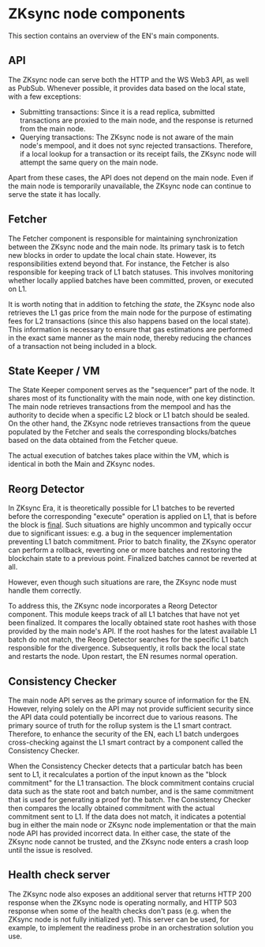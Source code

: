 # ZKsync node components

This section contains an overview of the EN's main components.

## API

The ZKsync node can serve both the HTTP and the WS Web3 API, as well as PubSub. Whenever possible, it provides data
based on the local state, with a few exceptions:

- Submitting transactions: Since it is a read replica, submitted transactions are proxied to the main node, and the
  response is returned from the main node.
- Querying transactions: The ZKsync node is not aware of the main node's mempool, and it does not sync rejected
  transactions. Therefore, if a local lookup for a transaction or its receipt fails, the ZKsync node will attempt the
  same query on the main node.

Apart from these cases, the API does not depend on the main node. Even if the main node is temporarily unavailable, the
ZKsync node can continue to serve the state it has locally.

## Fetcher

The Fetcher component is responsible for maintaining synchronization between the ZKsync node and the main node. Its
primary task is to fetch new blocks in order to update the local chain state. However, its responsibilities extend
beyond that. For instance, the Fetcher is also responsible for keeping track of L1 batch statuses. This involves
monitoring whether locally applied batches have been committed, proven, or executed on L1.

It is worth noting that in addition to fetching the _state_, the ZKsync node also retrieves the L1 gas price from the
main node for the purpose of estimating fees for L2 transactions (since this also happens based on the local state).
This information is necessary to ensure that gas estimations are performed in the exact same manner as the main node,
thereby reducing the chances of a transaction not being included in a block.

## State Keeper / VM

The State Keeper component serves as the "sequencer" part of the node. It shares most of its functionality with the main
node, with one key distinction. The main node retrieves transactions from the mempool and has the authority to decide
when a specific L2 block or L1 batch should be sealed. On the other hand, the ZKsync node retrieves transactions from
the queue populated by the Fetcher and seals the corresponding blocks/batches based on the data obtained from the
Fetcher queue.

The actual execution of batches takes place within the VM, which is identical in both the Main and ZKsync nodes.

## Reorg Detector

In ZKsync Era, it is theoretically possible for L1 batches to be reverted before the corresponding "execute" operation
is applied on L1, that is before the block is [final][finality]. Such situations are highly uncommon and typically occur
due to significant issues: e.g. a bug in the sequencer implementation preventing L1 batch commitment. Prior to batch
finality, the ZKsync operator can perform a rollback, reverting one or more batches and restoring the blockchain state
to a previous point. Finalized batches cannot be reverted at all.

However, even though such situations are rare, the ZKsync node must handle them correctly.

To address this, the ZKsync node incorporates a Reorg Detector component. This module keeps track of all L1 batches that
have not yet been finalized. It compares the locally obtained state root hashes with those provided by the main node's
API. If the root hashes for the latest available L1 batch do not match, the Reorg Detector searches for the specific L1
batch responsible for the divergence. Subsequently, it rolls back the local state and restarts the node. Upon restart,
the EN resumes normal operation.

[finality]: https://docs.zksync.io/zk-stack/concepts/finality

## Consistency Checker

The main node API serves as the primary source of information for the EN. However, relying solely on the API may not
provide sufficient security since the API data could potentially be incorrect due to various reasons. The primary source
of truth for the rollup system is the L1 smart contract. Therefore, to enhance the security of the EN, each L1 batch
undergoes cross-checking against the L1 smart contract by a component called the Consistency Checker.

When the Consistency Checker detects that a particular batch has been sent to L1, it recalculates a portion of the input
known as the "block commitment" for the L1 transaction. The block commitment contains crucial data such as the state
root and batch number, and is the same commitment that is used for generating a proof for the batch. The Consistency
Checker then compares the locally obtained commitment with the actual commitment sent to L1. If the data does not match,
it indicates a potential bug in either the main node or ZKsync node implementation or that the main node API has
provided incorrect data. In either case, the state of the ZKsync node cannot be trusted, and the ZKsync node enters a
crash loop until the issue is resolved.

## Health check server

The ZKsync node also exposes an additional server that returns HTTP 200 response when the ZKsync node is operating
normally, and HTTP 503 response when some of the health checks don't pass (e.g. when the ZKsync node is not fully
initialized yet). This server can be used, for example, to implement the readiness probe in an orchestration solution
you use.
